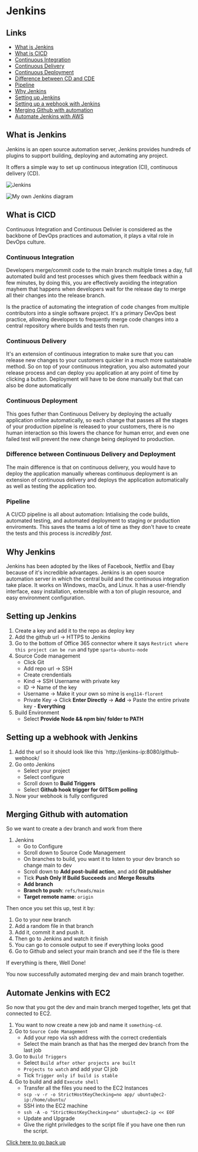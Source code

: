 # Jenkins

## Links

- [What is Jenkins](#what-is-jenkins)
- [What is CICD](#what-is-cicd)
- [Continuous Integration](#continuous-integration)
- [Continuous Delivery](#continuous-delivery)
- [Continuous Deployment](#continuous-deployment)
- [Difference between CD and CDE](#difference-between-continuous-delivery-and-deployment)
- [Pipeline](#pipeline)
- [Why Jenkins](#why-jenkins)
- [Setting up Jenkins](#setting-up-jenkins)
- [Setting up a webhook with Jenkins](#setting-up-a-webhook-with-jenkins)
- [Merging Github with automation](#merging-github-with-automation)
- [Automate Jenkins with AWS](#automate-jenkins-with-ec2)

## What is Jenkins

Jenkins is an open source automation server, Jenkins provides hundreds of plugins to support building, deploying and automating any project.

It offers a simple way to set up continuous integration (CI), continuous delivery (CD).

![Jenkins](./images/continuous-integration-with-jenkins.jpg)


![My own Jenkins diagram](./images/own-jenkins-diagram.png)

## What is CICD

Continuous Integration and Continuous Delivier is considered as the backbone of DevOps practices and automation, it plays a vital role in DevOps culture.

### Continuous Integration 

Developers merge/commit code to the main branch multiple times a day, full automated build and test processes which gives them feedback within a few minutes, by doing this, you are effectively avoiding the integration mayhem that happens when developers wait for the release day to merge all their changes into the release branch.

Is the practice of automating the integration of code changes from multiple contributors into a single software project. It's a primary DevOps best practice, allowing developers to frequently merge code changes into a central repository where builds and tests then run.

### Continuous Delivery

It's an extension of continuous integration to make sure that you can release new changes to your customers quicker in a much more sustainable method. So on top of your continuous integration, you also automated your release process and can deploy you application at any point of time by clicking a button. Deployment will have to be done manually but that can also be done automatically

### Continuous Deployment

This goes futher than Continuous Delivery by deploying the actually application online automatically, so each change that passes all the stages of your production pipeline is released to your customers, there is no human interaction so this lowers the chance for human error, and even one failed test will prevent the new change being deployed to production.

### Difference between Continuous Delivery and Deployment

The main difference is that on continuous delivery, you would have to deploy the application manually whereas continuous deployment is an extension of continuous delivery and deploys the application automatically as well as testing the application too.

### Pipeline

A CI/CD pipeline is all about automation: Intialising the code builds, automated testing, and automated deployment to staging or production enviroments. This saves the teams a lot of time as they don't have to create the tests and this process is *incredibly fast*.

## Why Jenkins

Jenkins has been adopted by the likes of Facebook, Netflix and Ebay because of it's incredible advantages. Jenkins is an open source automation server in which the central build and the continuous integration take place. It works on Windows, macOs, and Linux. It has a user-friendly interface, easy installation, extensible with a ton of plugin resource, and easy environment configuration.

## Setting up Jenkins

1. Create a key and add it to the repo as deploy key
2. Add the github url -> HTTPS to Jenkins
3. Go to the bottom of Office 365 connector where it says `Restrict where this project can be run` and type `sparta-ubuntu-node`
4. Source Code management
	- Click Git
	- Add repo url -> SSH
	- Create crendentials
	- Kind -> SSH Username with private key
	- ID -> Name of the key
	- Username -> Make it your own so mine is `eng114-florent`
	- Private Key -> Click **Enter Directly** -> **Add** -> Paste the entire private key - **Everything**
5. Build Environment
	- Select **Provide Node && npm bin/ folder to PATH**

## Setting up a webhook with Jenkins

1. Add the url so it should look like this `http://jenkins-ip:8080/github-webhook/
2. Go onto Jenkins
	- Select your project
	- Select configure
	- Scroll down to **Build Triggers**
	- Select **Github hook trigger for GITScm polling**
3. Now your webhook is fully configured

## Merging Github with automation

So we want to create a dev branch and work from there

1. Jenkins
	- Go to Configure 
	- Scroll down to Source Code Management
	- On branches to build, you want it to listen to your dev branch so change main to dev
	- Scroll down to **Add post-build action**, and add **Git publisher**
	- Tick **Push Only If Build Succeeds** and **Merge Results**
	- **Add branch**
	- **Branch to push**: `refs/heads/main`
	- **Target remote name**: `origin`

Then once you set this up, test it by:
1. Go to your new branch
2. Add a random file in that branch
3. Add it, commit it and push it.
4. Then go to Jenkins and watch it finish
5. You can go to console output to see if everything looks good
6. Go to Github and select your main branch and see if the file is there

If everything is there, Well Done!

You now successfully automated merging dev and main branch together.

## Automate Jenkins with EC2

So now that you got the dev and main branch merged together, lets get that connected to EC2.

1. You want to now create a new job and name it `something-cd`.
2. Go to `Source Code Management`
	- Add your repo via ssh address with the correct credentials
	- Select the main branch as that has the merged dev branch from the last job
3. Go to `Build Triggers`
	- Select `Build after other projects are built`
	- `Projects to watch` and add your CI job
	- Tick `Trigger only if build is stable`
4. Go to build and add `Execute shell`
	- Transfer all the files you need to the EC2 Instances
	- `scp -v -r -o StrictHostKeyChecking=no app/ ubuntu@ec2-ip:/home/ubuntu/`
	- SSH into the EC2 machine
	- `ssh -A -o "StrictHostKeyChecking=no" ubuntu@ec2-ip << EOF`
	- Update and Upgrade
	- Give the right priviledges to the script file if you have one then run the script.

[Click here to go back up](#jenkins)
